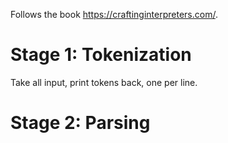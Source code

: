 Follows the book https://craftinginterpreters.com/.

# Stage 1: Tokenization

Take all input, print tokens back, one per line.

# Stage 2: Parsing
